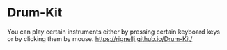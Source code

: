 # Drum-Kit
You can play certain instruments either by pressing certain keyboard keys or by clicking them by mouse.
https://rignellj.github.io/Drum-Kit/
